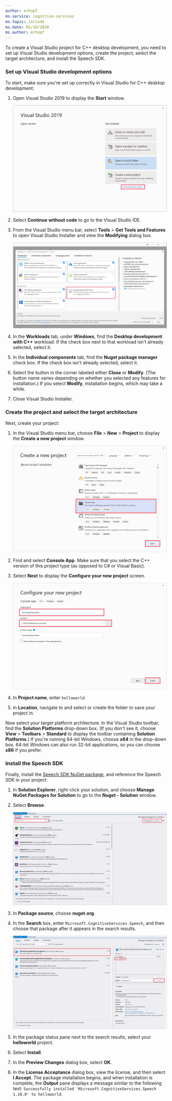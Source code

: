 ```yaml
---
author: erhopf
ms.service: cognitive-services
ms.topic: include
ms.date: 02/10/2020
ms.author: erhopf
---
```

To create a Visual Studio project for C++ desktop development, you need to set up Visual Studio development options, create the project, select the target architecture, and install the Speech SDK.

### Set up Visual Studio development options

To start, make sure you're set up correctly in Visual Studio for C++ desktop development:

1. Open Visual Studio 2019 to display the **Start** window.

   ![Start window - Visual Studio](../articles/cognitive-services/Speech-Service/media/sdk/vs-start-window.png)

1. Select **Continue without code** to go to the Visual Studio IDE.

1. From the Visual Studio menu bar, select **Tools** > **Get Tools and Features** to open Visual Studio Installer and view the **Modifying** dialog box.

   ![Workloads tab, Modifying dialog box, Visual Studio Installer](../articles/cognitive-services/Speech-Service/media/sdk/vs-enable-cpp-workload.png)

1. In the **Workloads** tab, under **Windows**, find the **Desktop development with C++** workload. If the check box next to that workload isn't already selected, select it.

1. In the **Individual components** tab, find the **Nuget package manager** check box. If the check box isn't already selected, select it.

1. Select the button in the corner labeled either **Close** or **Modify**. (The button name varies depending on whether you selected any features for installation.) If you select **Modify**, installation begins, which may take a while.

1. Close Visual Studio Installer.

### Create the project and select the target architecture

Next, create your project:

1. In the Visual Studio menu bar, choose **File** > **New** > **Project** to display the **Create a new project** window.

   ![Create a new project, C++ - Visual Studio](../articles/cognitive-services/Speech-Service/media/sdk/qs-cpp-windows-01-new-console-app.png)

1. Find and select **Console App**. Make sure that you select the C++ version of this project type (as opposed to C# or Visual Basic).

1. Select **Next** to display the **Configure your new project** screen.

   ![Configure your new project, C++ - Visual Studio](../articles/cognitive-services/Speech-Service/media/sdk/vs-enable-cpp-configure-your-new-project.png)

1. In **Project name**, enter `helloworld`.

1. In **Location**, navigate to and select or create the folder to save your project in.

Now select your target platform architecture. In the Visual Studio toolbar, find the **Solution Platforms** drop-down box. (If you don't see it, choose **View** > **Toolbars** > **Standard** to display the toolbar containing **Solution Platforms**.) If you're running 64-bit Windows, choose **x64** in the drop-down box. 64-bit Windows can also run 32-bit applications, so you can choose **x86** if you prefer.

### Install the Speech SDK

Finally, install the [Speech SDK NuGet package](https://aka.ms/csspeech/nuget), and reference the Speech SDK in your project:

1. In **Solution Explorer**, right-click your solution, and choose **Manage NuGet Packages for Solution** to go to the **Nuget - Solution** window.

1. Select **Browse**.

   ![NuGet - Solution tab, Visual Studio](../articles/cognitive-services/Speech-Service/media/sdk/qs-cpp-windows-03-manage-nuget-packages.png)

1. In **Package source**, choose **nuget.org**.

1. In the **Search** box, enter `Microsoft.CognitiveServices.Speech`, and then choose that package after it appears in the search results.

   ![Microsoft.CognitiveServices.Speech C++ package install - Visual Studio](../articles/cognitive-services/Speech-Service/media/sdk/qs-cpp-windows-04-nuget-install-1.0.0.png)

1. In the package status pane next to the search results, select your **helloworld** project.

1. Select **Install**.

1. In the **Preview Changes** dialog box, select **OK**.

1. In the **License Acceptance** dialog box, view the license, and then select **I Accept**. The package installation begins, and when installation is complete, the **Output** pane displays a message similar to the following text: `Successfully installed 'Microsoft.CognitiveServices.Speech 1.10.0' to helloworld`.

